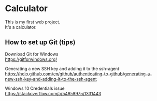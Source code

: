 # Calculator

This is my first web project.  
It's a calculator.

## How to set up Git (tips)

Download Git for Windows  
https://gitforwindows.org/

Generating a new SSH key and adding it to the ssh-agent  
https://help.github.com/en/github/authenticating-to-github/generating-a-new-ssh-key-and-adding-it-to-the-ssh-agent

Windows 10 Credentials issue
https://stackoverflow.com/a/54958975/1331443
